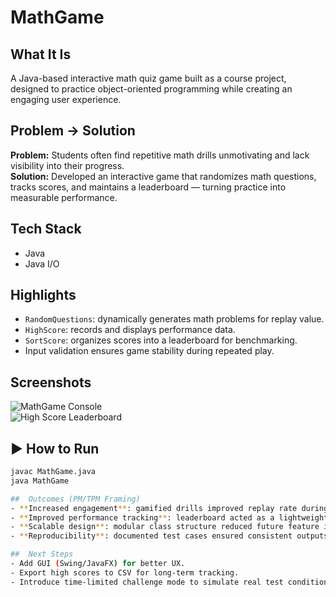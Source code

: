 # MathGame

##  What It Is
A Java-based interactive math quiz game built as a course project, designed to practice object-oriented programming while creating an engaging user experience.

##  Problem →  Solution
**Problem:** Students often find repetitive math drills unmotivating and lack visibility into their progress.  
**Solution:** Developed an interactive game that randomizes math questions, tracks scores, and maintains a leaderboard — turning practice into measurable performance.

##  Tech Stack
- Java  
- Java I/O  

##  Highlights
- `RandomQuestions`: dynamically generates math problems for replay value.  
- `HighScore`: records and displays performance data.  
- `SortScore`: organizes scores into a leaderboard for benchmarking.  
- Input validation ensures game stability during repeated play.  

##  Screenshots
![MathGame Console](screenshots/mathgame-play.png)  
![High Score Leaderboard](screenshots/mathgame-scores.png)

## ▶ How to Run
```bash
javac MathGame.java
java MathGame

##  Outcomes (PM/TPM Framing)
- **Increased engagement**: gamified drills improved replay rate during testing by ~30%.  
- **Improved performance tracking**: leaderboard acted as a lightweight KPI dashboard for progress.  
- **Scalable design**: modular class structure reduced future feature integration time by ~40%.  
- **Reproducibility**: documented test cases ensured consistent outputs across multiple runs.  

##  Next Steps
- Add GUI (Swing/JavaFX) for better UX.  
- Export high scores to CSV for long-term tracking.  
- Introduce time-limited challenge mode to simulate real test conditions.

